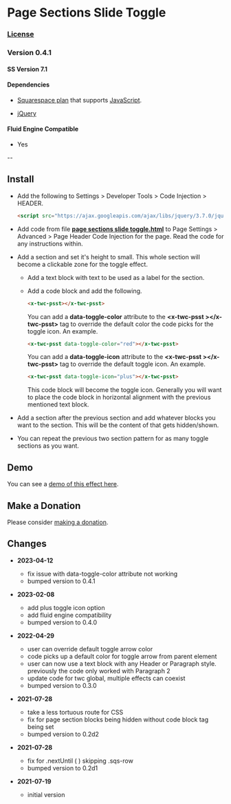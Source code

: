 # Page Sections Slide Toggle

### [License][1]

### Version 0.4.1

#### SS Version 7.1

#### Dependencies

  * [Squarespace plan][2] that supports [JavaScript][3].
  
  * [jQuery][4]

#### Fluid Engine Compatible

  * Yes

--

## Install

* Add the following to Settings > Developer Tools > Code Injection > HEADER.
  
  ```html
  <script src="https://ajax.googleapis.com/ajax/libs/jquery/3.7.0/jquery.min.js"></script>
  ```
  
* Add code from file **[page sections slide toggle.html][5]** to Page Settings >
  Advanced > Page Header Code Injection for the page. Read the code for any
  instructions within.
  
* Add a section and set it's height to small. This whole section will become a
  clickable zone for the toggle effect.
  
  * Add a text block with text to be used as a label for the section.
  
  * Add a code block and add the following.
  
    ```html
    <x-twc-psst></x-twc-psst>
    ```
    
    You can add a **data-toggle-color** attribute to the **&lt;x-twc-psst
    &gt;&lt;/x-twc-psst&gt;** tag to override the default color the code picks
    for the toggle icon. An example.
    
    ```html
    <x-twc-psst data-toggle-color="red"></x-twc-psst>
    ```
    
    You can add a **data-toggle-icon** attribute to the **&lt;x-twc-psst
    &gt;&lt;/x-twc-psst&gt;** tag to override the default toggle icon. An
    example.
    
    ```html
    <x-twc-psst data-toggle-icon="plus"></x-twc-psst>
    ```
    
    This code block will become the toggle icon. Generally you will want to
    place the code block in horizontal alignment with the previous mentioned
    text block.
    
* Add a section after the previous section and add whatever blocks you want to
  the section. This will be the content of that gets hidden/shown.
  
* You can repeat the previous two section pattern for as many toggle sections as
  you want.

## Demo

You can see a [demo of this effect here][6].

## Make a Donation

Please consider [making a donation][7].

## Changes

* **2023-04-12**

  * fix issue with data-toggle-color attribute not working
  * bumped version to 0.4.1
  
* **2023-02-08**

  * add plus toggle icon option
  * add fluid engine compatibility
  * bumped version to 0.4.0
  
* **2022-04-29**

  * user can override default toggle arrow color
  * code picks up a default color for toggle arrow from parent element
  * user can now use a text block with any Header or Paragraph style. previously
    the code only worked with Paragraph 2
  * update code for twc global, multiple effects can coexist
  * bumped version to 0.3.0
  
* **2021-07-28**

  * take a less tortuous route for CSS
  * fix for page section blocks being hidden without code block tag being set
  * bumped version to 0.2d2
  
* **2021-07-28**

  * fix for .nextUntil ( ) skipping .sqs-row
  * bumped version to 0.2d1
  
* **2021-07-19**

  * initial version

[1]: https://github.com/tomsWebConsulting/twcsl/blob/main/LICENSE.txt#L1
[2]: https://www.squarespace.com/pricing
[3]: https://en.wikipedia.org/wiki/JavaScript
[4]: https://jquery.com/
[5]: page%20sections%20slide%20toggle.html#L1
[6]: https://toms-web-consulting-demos.squarespace.com/page-sections-slide-toggle?password=twcdemos
[7]: https://github.com/tomsWebConsulting/twcsl#make-a-donation
